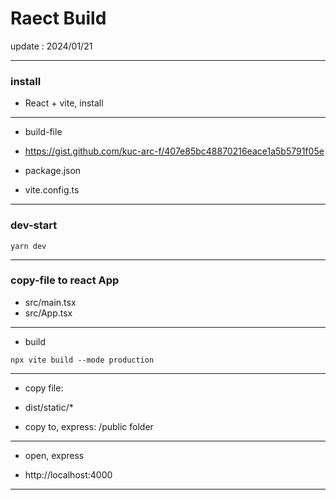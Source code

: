 ﻿# Raect Build

 update  : 2024/01/21

***
### install 

* React + vite, install

***
* build-file

* https://gist.github.com/kuc-arc-f/407e85bc48870216eace1a5b5791f05e

* package.json
* vite.config.ts

***
### dev-start

```
yarn dev
```

***
###  copy-file to react App

* src/main.tsx
* src/App.tsx

***
* build

```
npx vite build --mode production
```

***
* copy file:

*  dist/static/*

* copy to, express: /public  folder

***
* open, express

* http://localhost:4000

***
